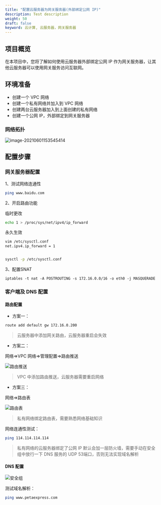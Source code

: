 ```yaml
---
title: "配置云服务器为网关服务器(外部绑定公网 IP)"
description: Test description
weight: 50
draft: false
keyword: 云计算, 云服务器，网关服务器
---
```

## 项目概览
在本项目中，您将了解如何使用云服务器外部绑定公网 IP 作为网关服务器，让其他云服务器可以使用网关服务访问互联网。

## 环境准备

* 创建一个 VPC 网络
* 创建一个私有网络并加入到 VPC 网络
* 创建两台云服务器加入到上面创建的私有网络
* 创建一个公网 IP，外部绑定到网关服务器

### 网络拓扑

![image-20210601153545414](../../_images/configure_the_gateway_server.assets/image-20210601153545414.png)

## 配置步骤

### 网关服务器配置

1、测试网络连通性

```bash
ping www.baidu.com
```

2、开启路由功能

临时更改

```bash
echo 1 > /proc/sys/net/ipv4/ip_forward
```

永久生效

```bash
vim /etc/sysctl.conf
net.ipv4.ip_forward = 1


sysctl -p /etc/sysctl.conf
```

3、配置SNAT

```
iptables -t nat -A POSTROUTING -s 172.16.0.0/16 -o eth0 -j MASQUERADE
```

### 客户端及 DNS 配置

#### 路由配置

* 方案一：

```bash
route add default gw 172.16.0.200
```

>云服务器中添加网关路由，云服务器重启会失效

* 方案二：

网络=>VPC 网络=>管理配置=>路由推送

![路由推送](../../_images/configure_the_gateway_server.assets/路由推送.gif)

> VPC 中添加路由推送，云服务器需要重启网络

* 方案三：

网络=>路由表

![路由表](../../_images/configure_the_gateway_server.assets/路由表.gif)

> 私有网络绑定路由表，需要熟悉网络基础知识

网络连通性测试：

```bash
ping 114.114.114.114
```

> 私有网络的云服务器绑定了公网 IP 默认会加一层防火墙，需要手动在安全组中放行一下 DNS 服务的 UDP 53端口，否则无法实现域名解析

#### DNS 配置

![安全组](../../_images/configure_the_gateway_server.assets/安全组.gif)

测试域名解析：

```bash
ping www.petaexpress.com
```

